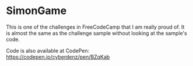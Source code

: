 # SimonGame

This is one of the challenges in FreeCodeCamp that I am really proud of.
It is almost the same as the challenge sample without looking at the sample's code.

Code is also available at CodePen: https://codepen.io/cyberdenz/pen/BZqKab
